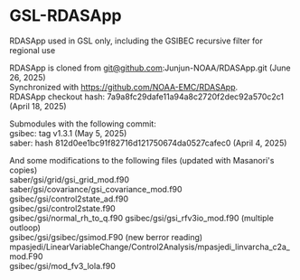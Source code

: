 # GSL-RDASApp
RDASApp used in GSL only, including the GSIBEC recursive filter for regional use

RDASApp is cloned from git@github.com:Junjun-NOAA/RDASApp.git (June 26, 2025)   
Synchronized with https://github.com/NOAA-EMC/RDASApp.      
RDASApp checkout hash: 7a9a8fc29dafe11a94a8c2720f2dec92a570c2c1 (April 18, 2025)

Submodules with the following commit:   
gsibec: tag v1.3.1 (May 5, 2025)    
saber: hash 812d0ee1bc91f82716d121750674da0527cafec0 (April 4, 2025)    

And some modifications to the following files (updated with Masanori's copies)    
saber/gsi/grid/gsi_grid_mod.f90    
saber/gsi/covariance/gsi_covariance_mod.f90    
gsibec/gsi/control2state_ad.f90    
gsibec/gsi/control2state.f90    
gsibec/gsi/normal_rh_to_q.f90
gsibec/gsi/gsi_rfv3io_mod.f90 (multiple outloop)    
gsibec/gsi/gsibec/gsimod.F90 (new berror reading)
mpasjedi/LinearVariableChange/Control2Analysis/mpasjedi_linvarcha_c2a_mod.F90   
gsibec/gsi/mod_fv3_lola.f90











